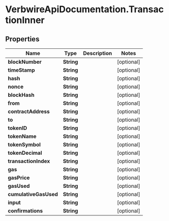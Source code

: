 # VerbwireApiDocumentation.TransactionInner

## Properties
Name | Type | Description | Notes
------------ | ------------- | ------------- | -------------
**blockNumber** | **String** |  | [optional] 
**timeStamp** | **String** |  | [optional] 
**hash** | **String** |  | [optional] 
**nonce** | **String** |  | [optional] 
**blockHash** | **String** |  | [optional] 
**from** | **String** |  | [optional] 
**contractAddress** | **String** |  | [optional] 
**to** | **String** |  | [optional] 
**tokenID** | **String** |  | [optional] 
**tokenName** | **String** |  | [optional] 
**tokenSymbol** | **String** |  | [optional] 
**tokenDecimal** | **String** |  | [optional] 
**transactionIndex** | **String** |  | [optional] 
**gas** | **String** |  | [optional] 
**gasPrice** | **String** |  | [optional] 
**gasUsed** | **String** |  | [optional] 
**cumulativeGasUsed** | **String** |  | [optional] 
**input** | **String** |  | [optional] 
**confirmations** | **String** |  | [optional] 
